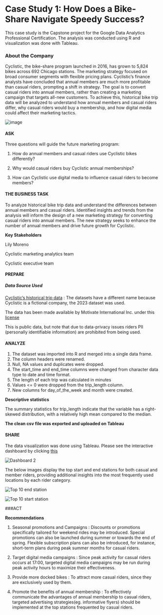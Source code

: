 # Case Study 1: How Does a Bike-Share Navigate Speedy Success?
This case study is the Capstone project for the Google Data Analytics Professional Certification. The analysis was conducted using R and visualization was done with Tableau.

### About the Company
Cyclistic, the bike-share program launched in 2016, has grown to 5,824 bikes across 692 Chicago stations. The marketing strategy focused on broad consumer segments with flexible pricing plans.  Cyclistic’s finance analysts have concluded that annual members are much more profitable than casual riders, prompting a shift in strategy. The goal is to convert casual riders into annual members, rather than creating a marketing campaign that targets all-new customers. To achieve this, historical bike trip data will be analyzed to understand how annual members and casual riders differ, why casual riders would buy a membership, and how digital media could affect their marketing tactics.

![image](https://github.com/Mide203/Google-Capstone-Project-Cyclistic-bike-share-analysis/assets/130792306/0f52d244-7a21-44d5-b346-62c2b161e94a)

#### ASK

Three questions will guide the future marketing program:

1. How do annual members and casual riders use Cyclistic bikes differently?

2. Why would casual riders buy Cyclistic annual memberships?

3. How can Cyclistic use digital media to influence casual riders to become members?

#### THE BUSINESS TASK

To analyze historical bike trip data and understand the differences between annual members and casual riders. Identified insights and trends from the analysis will inform the design of a new marketing strategy for converting casual riders into annual members. The new strategy seeks to enhance the number of annual members and drive future growth for Cyclistic.

**Key Stakeholders**

Lily Moreno

Cyclistic marketing analytics team

Cyclistic executive team

#### PREPARE

##### Data Source Used

[Cyclistic’s historical trip data](https://divvy-tripdata.s3.amazonaws.com/index.html) :  The datasets have a different name because Cyclistic is a fictional company, the 2023 dataset was used.

The data has been made available by Motivate International Inc. under this [license](https://divvybikes.com/data-license-agreement)

This is public data, but note that due to data-privacy issues riders PII (personally identifiable information) are prohibited from being used.

#### ANALYZE

1. The dataset was imported into R and merged into a single data frame.
2. The column headers were renamed.
3. Null, NA values and duplicates were dropped.
4. The start_time and end_time columns were changed from character data type to date and time format.
5. The length of each trip was calculated in minutes
6. Values <= 0 were dropped from the trip_length column.
7. New columns for day_of_the_week and month were created.

**Descriptive statistics**

The summary statistics for trip_length indicate that the variable has a right-skewed distribution, with a relatively high mean compared to the median. 


**The clean csv file was exported and uploaded on Tableau**

#### SHARE

The data visualization was done using Tableau. Please see the interactive dashboard by clicking [this](https://public.tableau.com/app/profile/ayomide.onayemi/viz/Bikeshare_17055266326250/Dashboard2)

![Dashboard 2](https://github.com/Mide203/Google-Capstone-Project-Cyclistic-bike-share-analysis/assets/130792306/f217836a-96d1-4d03-b941-902cb3adb6b1)


The below images display the top start and end stations for both casual and member riders, providing additional insights into the most frequently used locations by each rider category.

![Top 10 end station](https://github.com/Mide203/Google-Capstone-Project-Cyclistic-bike-share-analysis/assets/130792306/f023a433-10ef-4a7b-966a-0a98344f0a73)

![Top 10 start station](https://github.com/Mide203/Google-Capstone-Project-Cyclistic-bike-share-analysis/assets/130792306/036bc178-3c27-4841-9614-f7a3dd07cdfa)


###ACT

**Recommendations**


1. Seasonal promotions and Campaigns : Discounts or promotions specifically tailored for weekend rides may be introduced. Special promotions can also be launched during summer or towards the end of spring. Flexible subscription plans can also be introduced, for instance, short-term plans during peak summer months for casual riders.

2. Target digital media campaigns : Since peak activity for casual riders occurs at 17:00, targeted digital media campaigns may be run during peak activity hours to maximize their effectiveness.

3. Provide more docked bikes : To attract more casual riders, since they are exclusively used by them. 

4. Promote the benefits of annual membership : To effectively communicate the advantages of annual membership to casual riders, targeted advertising strategies(eg. informative flyers) should be implemented at the top stations frequented by casual riders.
